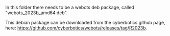 In this folder there needs to be a webots deb package, called "webots_2023b_amd64.deb".

This debian package can be downloaded from the cyberbotics github page, here: https://github.com/cyberbotics/webots/releases/tag/R2023b.
